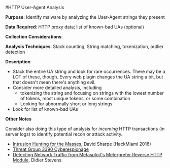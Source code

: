 #HTTP User-Agent Analysis

**Purpose**: Identify malware by analyzing the User-Agent strings they present

**Data Required**: HTTP proxy data; list of known-bad UAs (optional)

**Collection Considerations**: 

**Analysis Techniques**: Stack counting, String matching, tokenization, outlier detection

**Description**

* Stack the entire UA string and look for rare occurrences.  There may be a LOT of these, though. Every web plugin changes the UA string a bit, but that doesn't mean there's anything evil.
* Consider more detailed analysis, including
    * tokenizing the string and focusing on strings with the lowest number of tokens, most unique tokens, or some combination
    * Looking for abnormally short or long strings
* Look for list of known-bad UAs

**Other Notes**

Consider also doing this type of analysis for _incoming_ HTTP transactions (in server logs) to identify potential recon or attack activity.

* [Intrusion Hunting for the Masses](https://www.youtube.com/watch?v=YLgycMCPo4c), David Sharpe (HackMiami 2016)
* [Threat Group 3390 Cyberespionage](http://www.secureworks.com/cyber-threat-intelligence/threats/threat-group-3390-targets-organizations-for-cyberespionage/)
* [Detecting Network Traffic from Metasploit's Meterpreter Reverse HTTP Module](http://blog.didierstevens.com/2015/05/11/detecting-network-traffic-from-metasploits-meterpreter-reverse-http-module/), Didier Stevens

